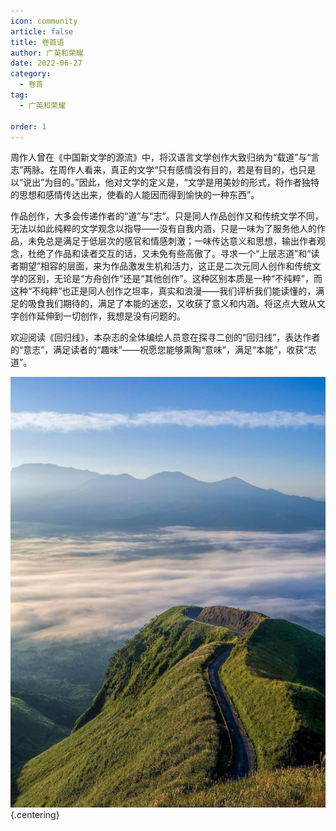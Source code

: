 ```yaml
---
icon: community
article: false
title: 卷首语
author: 广英和荣耀
date: 2022-06-27
category:
  - 卷首
tag:
  - 广英和荣耀

order: 1
---
```


周作人曾在《中国新文学的源流》中，将汉语言文学创作大致归纳为“载道”与“言志”两脉。在周作人看来，真正的文学“只有感情没有目的，若是有目的，也只是以“说出”为目的。”因此，他对文学的定义是，“文学是用美妙的形式，将作者独特的思想和感情传达出来，使看的人能因而得到愉快的一种东西”。

作品创作，大多会传递作者的“道”与“志”。只是同人作品创作又和传统文学不同，无法以如此纯粹的文学观念以指导——没有自我内涵，只是一味为了服务他人的作品，未免总是满足于低层次的感官和情感刺激；一味传达意义和思想，输出作者观念，杜绝了作品和读者交互的话，又未免有些高傲了。寻求一个“上层志道”和“读者期望”相容的层面，来为作品激发生机和活力，这正是二次元同人创作和传统文学的区别，无论是“方舟创作”还是“其他创作”。这种区别本质是一种“不纯粹”，而这种“不纯粹”也正是同人创作之坦率，真实和浪漫——我们评析我们能读懂的，满足的吸食我们期待的，满足了本能的迷恋，又收获了意义和内涵。将这点大致从文字创作延伸到一切创作，我想是没有问题的。

欢迎阅读《回归线》，本杂志的全体编绘人员意在探寻二创的“回归线”，表达作者的“意志”，满足读者的“趣味”——祝愿您能够熏陶“意味”，满足“本能”，收获“志道”。<eod />

![](./res/other/mountain-g799cce72e_1920.jpg) {.centering}